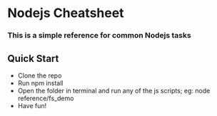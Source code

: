 # Nodejs Cheatsheet
### This is a simple reference for common Nodejs tasks
## Quick Start
- Clone the repo
- Run npm install
- Open the folder in terminal and run any of the js scripts; eg: node reference/fs_demo
- Have fun!
